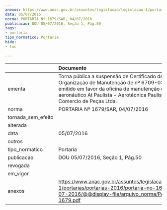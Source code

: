 ```yaml
---
anexos: https://www.anac.gov.br/assuntos/legislacao/legislacao-1/portarias/portarias-2016/portaria-no-1679-sar-04-07-2016/@@display-file/arquivo_norma/PA2016-1679.pdf
data: 05/07/2016
norma: PORTARIA Nº 1679/SAR, 04/07/2016
publicacao: DOU 05/07/2016, Seção 1, Pág.50
tags:
- portaria
tipo_normatico: Portaria
hide: 
- toc 
 
---
```


|                    | Documento                                                                                                                                                                                                                        |
|:-------------------|:---------------------------------------------------------------------------------------------------------------------------------------------------------------------------------------------------------------------------------|
| ementa             | Torna pública a suspensão de Certificado de Organização de Manutenção de nº 6709-03/ANAC, emitido em favor da oficina de manutenção de produto aeronáutico At Paulista - Aerotécnica Paulista Serviços e Comercio de Peças Ltda. |
| norma              | PORTARIA Nº 1679/SAR, 04/07/2016                                                                                                                                                                                                 |
| tornada_sem_efeito |                                                                                                                                                                                                                                  |
| alterada           |                                                                                                                                                                                                                                  |
| data               | 05/07/2016                                                                                                                                                                                                                       |
| outros             |                                                                                                                                                                                                                                  |
| tipo_normatico     | Portaria                                                                                                                                                                                                                         |
| publicacao         | DOU 05/07/2016, Seção 1, Pág.50                                                                                                                                                                                                  |
| revogada           |                                                                                                                                                                                                                                  |
| em_vigor           |                                                                                                                                                                                                                                  |
| anexos             | https://www.anac.gov.br/assuntos/legislacao/legislacao-1/portarias/portarias-2016/portaria-no-1679-sar-04-07-2016/@@display-file/arquivo_norma/PA2016-1679.pdf                                                                   |